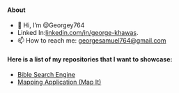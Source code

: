 #### About
- 👋 Hi, I’m @Georgey764
- Linked In:[linkedin.com/in/george-khawas](https://www.linkedin.com/in/george-khawas/).
- 📫 How to reach me: georgesamuel764@gmail.com
  
#### Here is a list of my repositories that I want to showcase:
- [Bible Search Engine](https://github.com/Georgey764/Bible-Search-Engine)
- [Mapping Application (Map It)](https://github.com/Georgey764/MapIt)



<!---
Georgey764/Georgey764 is a ✨ special ✨ repository because its `README.md` (this file) appears on your GitHub profile.
You can click the Preview link to take a look at your changes.
--->
